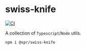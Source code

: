 # swiss-knife
[![CI](https://github.com/ziv/swiss-knife/actions/workflows/main.yml/badge.svg)](https://github.com/ziv/swiss-knife/actions/workflows/main.yml)


A collection of `Typescript`/`Node` utils.
```shell
npm i @xpr/swiss-knife
```
